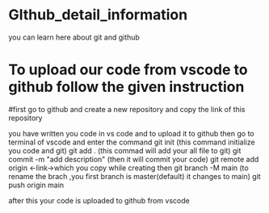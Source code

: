 # GIthub_detail_information
you can learn here about git and github 


# To upload our code from vscode to github follow the given instruction
#first go to github and create a new repository and copy the link of this repository 

you have written you code in vs code and to upload it to github then go to terminal of vscode and enter the command
git init (this command initialize you code and git)
git add . (this commad will add your all file to git)
git commit -m "add description" (then it will commit your code)
git remote add origin <-link->which you copy while creating then 
git branch -M main (to rename the brach ,you first branch is master(default) it changes to main)
git push origin main

after this your code is uploaded to github from vscode


